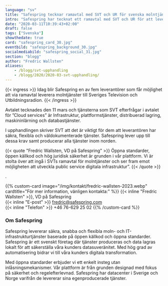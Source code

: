 ```yaml
---
language: "sv"
title: "Safespring tecknar ramavtal med SVT och UR för svenska molntjänster"
intro: "Safespring har tecknat ett ramavtal med SVT och UR för att leverera säkra, flexibla och väldokumenterade molntjänster."
date: "2020-03-11T10:39:43+02:00"
draft: false
tags: ["Svenska"]
showthedate: true
card: "safespring_card_30.jpg"
eventbild: "safespring_background_30.jpg"
socialmediabild: "safespring_social_31.jpg"
section: "blogg"
author: "Fredric Wallsten"
aliases:
    - /blogg/svt-upphandling
    - /blogg/2020/2020-03-svt-upphandling/
---
```


{{< ingress >}}
Idag blir Safespring en av fem leverantörer som får möjlighet att via ramavtal leverera molntjänster till Sveriges Television och Utbildningsradion.
{{< /ingress >}}

Avtalet tecknades den 11 mars och tjänsterna som SVT efterfrågar i avtalet för ”Cloud services” är Infrastruktur, plattformstjänster, distribuerad lagring, maskininlärning och databastjänster.

I upphandlingen skriver SVT att det är viktigt för dem att leverantören har säkra, flexibla och väldokumenterade tjänster. Safespring lever upp till dessa krav samt producerar alla tjänster inom norden.

{{< quote "Fredric Wallsten, VD på Safespring" >}}
Öppna standarder, öppen källkod och hög juridisk säkerhet är grunden i vår plattform. Vi är stolta över att ingå i SVTs ramavtal för molntjänster och ser fram emot möjligheten att utveckla public service digitala infrastruktur”.
{{< /quote >}}

. 

{{% custom-card image="/img/kontakt/fredric-wallsten-2023.webp" cardtitle="För mer information, vänligen kontakta:" %}}
{{< inline "Fredric Wallsten" >}}, VD på Safespring  
{{< inline "E-post" >}} fredric@safespring.com  
{{< inline "Telefon" >}} +46 76-629 25 02
{{% /custom-card %}}

### Om Safespring
Safespring levererar säkra, snabba och flexibla moln- och IT-infrastrukturtjänster baserade på öppen källkod och öppna standarder. Safespring är ett svenskt företag där tjänster produceras och data lagras lokalt för att säkerställa våra kunders datasuveränitet. Med hög grad av automatisering bidrar vi till våra kunders digitala transformation.

Med öppna standarder erbjuder vi ett enkelt insteg utan inlåsningsmekanismer. Vår plattform är från grunden designad med fokus på säkerhet och regelefterlevnad. Safespring har datacenter i Sverige och Norge varifrån de levererar sina egenproducerade tjänster.

